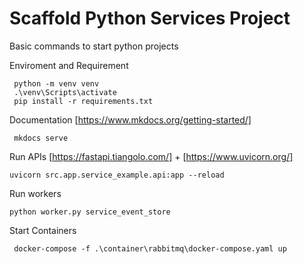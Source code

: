 # Scaffold Python Services Project

Basic commands to start python projects

Enviroment and Requirement

```console
 python -m venv venv
 .\venv\Scripts\activate
 pip install -r requirements.txt
```

 Documentation [https://www.mkdocs.org/getting-started/]

```console
 mkdocs serve
```

 Run APIs [https://fastapi.tiangolo.com/] + [https://www.uvicorn.org/]

```console
uvicorn src.app.service_example.api:app --reload
```

Run workers

```console
python worker.py service_event_store
```

 Start Containers

```console
 docker-compose -f .\container\rabbitmq\docker-compose.yaml up
 ```
